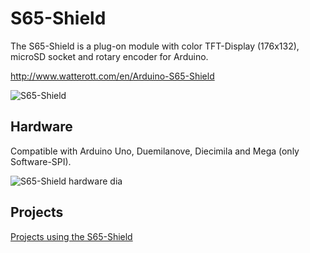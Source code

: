 # S65-Shield
The S65-Shield is a plug-on module with color TFT-Display (176x132), microSD socket and rotary encoder for Arduino.

http://www.watterott.com/en/Arduino-S65-Shield

![S65-Shield](https://raw.github.com/watterott/S65-Shield/master/img/s65-shield.jpg)


## Hardware
Compatible with Arduino Uno, Duemilanove, Diecimila and Mega (only Software-SPI).

![S65-Shield hardware dia](https://raw.github.com/watterott/S65-Shield/master/img/hw_dia.png)


## Projects
[Projects using the S65-Shield](https://github.com/watterott/S65-Shield/blob/master/Projects.md)
